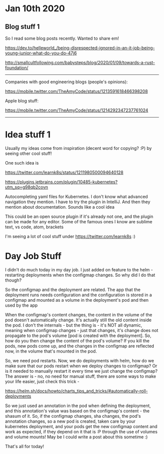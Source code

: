 # Jan 10th 2020

## Blog stuff 1

So I read some blog posts recently. Wanted to share em!

https://dev.to/helleworld_/being-disrespected-ignored-in-an-it-job-being-young-junior-what-do-you-do-47j6

http://smallcultfollowing.com/babysteps/blog/2020/01/09/towards-a-rust-foundation/

---

Companies with good engineering blogs (people's opinions):

https://mobile.twitter.com/TheAmyCode/status/1213591618466398208

Apple blog stuff:

https://mobile.twitter.com/TheAmyCode/status/1214292347237761024

---



# Idea stuff 1

Usually my ideas come from inspiration (decent word for copying? :P)
by seeing other cool stuff!

One such idea is 

https://twitter.com/learnk8s/status/1211980500094640128

https://plugins.jetbrains.com/plugin/10485-kubernetes?utm_sq=g98qb2covn

Autocompleting yaml files for Kubernetes. I don't know what advanced
navigation they mention. I have to try the plugin in IntelliJ. And
then they mention about documentation. Sounds like a cool idea

This could be an open source plugin if it's already not one, and the
plugin can be made for any editor. Some of the famous ones I know are
sublime text, vs code, atom, brackets

I'm seeing a lot of cool stuff under https://twitter.com/learnk8s :)

# Day Job Stuff

I didn't do much today in my day job. I just added on feature to the
helm - restarting deployments when the configmap changes. So why did I
do that though? 

So the configmap and the deployment are related. The
app that the deployment runs needs configuration and the configuration
is stored in a configmap and mounted as a volume in the deployment's
pod and then used by the app

When the configmap's content changes, the content in the volume of the
pod doesn't automatically change. It's actually still the old content
inside the pod. I don't the internals - but the thing is - it's NOT all
dynamic, meaning when configmap changes - just that changes, it's
change does not propagate to the pod's volume [pod is created with the
deployment]. So, how do you then change the content of the pod's
volume? If you kill the pods, new pods come up, and the changes in the
configmap are reflected now, in the volume that's mounted in the pod.

So, we need pod restarts. Now, we do deployments with helm, how do we
make sure that our pods restart when we deploy changes to configmap?
Or is it needed to manually restart it every time we just change the
configmap? The answer is - no, no need for manual stuff, there are
some ways to make your life easier, just check this trick -

https://helm.sh/docs/howto/charts_tips_and_tricks/#automatically-roll-deployments

So we just used an annotation in the pod when defining the deployment,
and this annotation's value was based on the configmap's content - the
shasum of it. So, if the configmap changes, sha changes, the pod's
annotation changes, so a new pod is created, taken care by your
kubernetes deployment, and your pods get the new configmap content and
work as expected, if they depend on it that is :P through the use of
volumes and volume mounts! May be I could write a post about this
sometime :)

That's all for today!